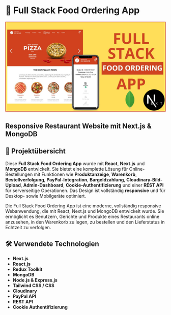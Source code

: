 # 🍔 Full Stack Food Ordering App 

![Projektvorschau](https://github.com/ramazanozguven/28_Full-Stack-Food-Ordering-App-/blob/63d850d7098a6f25cf4be232ad3735849b7857b3/Projektvorschau.png)

## Responsive Restaurant Website mit Next.js & MongoDB

## 🧾 Projektübersicht  
Diese **Full Stack Food Ordering App** wurde mit **React**, **Next.js** und **MongoDB** entwickelt. Sie bietet eine komplette Lösung für Online-Bestellungen mit Funktionen wie **Produktanzeige**, **Warenkorb**, **Bestellverfolgung**, **PayPal-Integration**, **Bargeldzahlung**, **Cloudinary-Bild-Upload**, **Admin-Dashboard**, **Cookie-Authentifizierung** und einer **REST API** für serverseitige Operationen. Das Design ist vollständig **responsive** und für Desktop- sowie Mobilgeräte optimiert.

Die Full Stack Food Ordering App ist eine moderne, vollständig responsive Webanwendung, die mit React, Next.js und MongoDB entwickelt wurde.
Sie ermöglicht es Benutzern, Gerichte und Produkte eines Restaurants online anzusehen, in den Warenkorb zu legen, zu bestellen und den Lieferstatus in Echtzeit zu verfolgen.

## 🛠️ Verwendete Technologien  
- **Next.js**  
- **React.js**  
- **Redux Toolkit**  
- **MongoDB**  
- **Node.js & Express.js**  
- **Tailwind CSS / CSS**  
- **Cloudinary**  
- **PayPal API**  
- **REST API**  
- **Cookie Authentifizierung**


